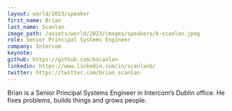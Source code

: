 ```yaml
---
layout: world/2023/speaker
first_name: Brian
last_name: Scanlan
image_path: /assets/world/2023/images/speakers/b-scanlan.jpeg
role: Senior Principal Systems Engineer
company: Intercom
keynote:
github: https://github.com/bscanlan
linkedin: https://www.linkedin.com/in/scanlanb/
twitter: https://twitter.com/brian_scanlan
---
```


Brian is a Senior Principal Systems Engineer in Intercom’s Dublin office. He fixes problems, builds things and grows people.
